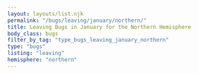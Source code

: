```yaml
---
layout: layouts/list.njk
permalink: "/bugs/leaving/january/northern/"
title: Leaving Bugs in January for the Northern Hemisphere
body_class: bugs
filter_by_tag: "type_bugs_leaving_january_northern"
type: "bugs"
listing: "leaving"
hemisphere: "northern"
---
```

